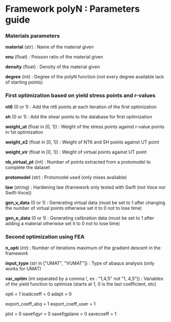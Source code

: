 # Framework polyN : Parameters guide


### Materials parameters

**material** (str) : Name of the material given

**enu** (float) : Poisson ratio of the material given

**density** (float) : Density of the material given

**degree** (int) : Degree of the polyN function (not every degree available lack of starting points)


### First optimization based on yield stress points and r-values

**nt6** (0 or 1) : Add the nt6 points at each iteration of the first optimization

**sh** (0 or 1) : Add the shear points to the database for first optimization

**weight_ut** (float in [0, 1]) : Weight of the stress points against r-value points in 1st optimization

**weight_e2** (float in [0, 1]) : Weight of NT6 and SH points against UT point

**weight_vir** (float in [0, 1]) : Weight of virtual points against UT point

**nb_virtual_pt** (int) : Number of points extracted from a protomodel to complete the dataset

**protomodel** (str) : Protomodel used (only mises available)

**law** (string) : Hardening law (framework only tested with Swift (not Voce nor Swift-Voce))

**gen_v_data** (0 or 1) : Generating virtual data (must be set to 1 after changing the number of virtual points otherwise set it to 0 not to lose time)

**gen_e_data** (0 or 1) : Generating calibration data (must be set to 1 after adding a material otherwise set it to 0 not to lose time)


### Second optimization using FEA

**n_opti** (int) : Number of iterations maximum of the gradient descent in the framework

**input_type** (str in ["UMAT", "VUMAT"]) : Type of abaqus analysis (only works for UMAT)

**var_optim** (int separated by a comma !, ex : "1,4,5" not "1, 4,5")) : Variables of the yield function to optimize (starts at 1, 0 is the last coefficient, etc)



opti = 1
loadcoeff = 0
adapt = 0

export_coeff_abq = 1
export_coeff_user = 1

plot = 0
savefigyr = 0
savefigplane = 0
savecoeff = 1
